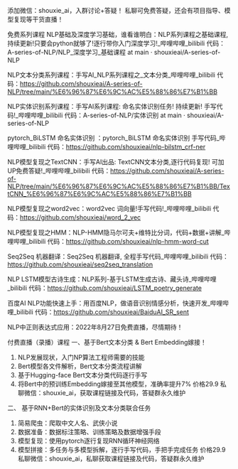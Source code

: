 添加微信：shouxie_ai，入群讨论+答疑！
私聊可免费答疑，还会有项目指导、模型复现等干货直播！

免费系列课程
NLP基础及深度学习基础，谁看谁明白：NLP系列课程之基础课程,持续更新!只要会python就够了!逐行带你入门深度学习!_哔哩哔哩_bilibili
代码：A-series-of-NLP/NLP_深度学习_基础课程 at main · shouxieai/A-series-of-NLP

NLP文本分类系列课程：手写AI_NLP系列课程之_文本分类_哔哩哔哩_bilibili
代码：https://github.com/shouxieai/A-series-of-NLP/tree/main/%E6%96%87%E6%9C%AC%E5%88%86%E7%B1%BB

NLP实体识别系列课程：手写AI系列课程: 命名实体识别任务! 持续更新! 手写代码!_哔哩哔哩_bilibili
代码：A-series-of-NLP/实体识别 at main · shouxieai/A-series-of-NLP

pytorch_BiLSTM 命名实体识别 ：pytorch_BiLSTM 命名实体识别 手写代码_哔哩哔哩_bilibili
代码：https://github.com/shouxieai/nlp-bilstm_crf-ner

NLP模型复现之TextCNN：手写AI出品: TextCNN文本分类,逐行代码复现! 可加UP免费答疑!_哔哩哔哩_bilibili
代码：https://github.com/shouxieai/A-series-of-NLP/tree/main/%E6%96%87%E6%9C%AC%E5%88%86%E7%B1%BB/TextCNN_%E6%96%87%E6%9C%AC%E5%88%86%E7%B1%BB

NLP模型复现之word2vec：word2vec 词向量!手写代码!_哔哩哔哩_bilibili
代码：https://github.com/shouxieai/word_2_vec

NLP模型复现之HMM：NLP-HMM隐马尔可夫+维特比分词，代码+数据+讲解_哔哩哔哩_bilibili
代码：https://github.com/shouxieai/nlp-hmm-word-cut

Seq2Seq 机器翻译：Seq2Seq 机器翻译, 全程手写代码_哔哩哔哩_bilibili
代码：https://github.com/shouxieai/seq2seq_translation

NLP LSTM模型古诗生成：NLP系列-基于LSTM生成古诗、藏头诗_哔哩哔哩_bilibili
代码：https://github.com/shouxieai/LSTM_poetry_generate

百度AI NLP功能快速上手：用百度NLP，做语音识别情感分析，快速开发_哔哩哔哩_bilibili
代码：https://github.com/shouxieai/BaiduAI_SR_sent

NLP中正则表达式应用：2022年8月27日免费直播，尽情期待！


付费直播（录播）课程
一、基于Bert文本分类 & Bert Embedding嫁接！
1. NLP发展现状，入门NP算法工程师需要的技能
2. Bert模型各文件解析，Bert文本分类流程讲解
3. 基于Hugging-face Bert文本分类代码逐行手写
4. 将Bert中的预训练Embedding嫁接至其他模型，准确率提升7%
价格29.9  私聊微信：shouxie_ai，获取课程链接及代码，答疑群永久维护

 
 
二、 基于RNN+Bert的实体识别及文本分类联合任务
1. 简易爬虫：爬取中文人名、武侠小说
2. 数据准备：数据标注策略、训练策略及数据增强手段
2. 模型复现：使用pytorch逐行复现RNN循环神经网络
3. 模型拼接：多任务与多模型拆解，逐行手写代码，手把手完成任务
价格29.9  私聊微信：shouxie_ai，私聊获取课程链接及代码，答疑群永久维护

 
 
